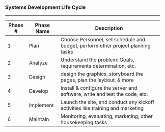 ### Systems Development Life Cycle

---

| Phase # | Phase Name | Description |
| ------- | ---------- | ----------- |
| 1 | Plan | Choose Personnel, set schedule and budget, perform other project planning tasks |
| 2 | Analyze | Understand the problem: Goals, requirements determination, etc. |
| 3 | Design | design the graphics, storyboard the pages, plan the laybout, & more |
| 4 | Develop | Install & configure the server and software, write and test the code, etc. |
| 5 | Implement | Launch the site, and conduct any kickoff activities like training and marketing |
| 6 | Maintain | Monitoring, evaluating, marketing, other housekeeping tasks |

